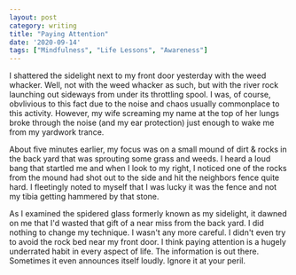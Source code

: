 ```yaml
---
layout: post
category: writing
title: "Paying Attention"
date: '2020-09-14'
tags: ["Mindfulness", "Life Lessons", "Awareness"]
---
```


I shattered the sidelight next to my front door yesterday with the weed whacker. Well, not with the weed whacker as such, but with the river rock launching out sideways from under its throttling spool. I was, of course, obvlivious to this fact due to the noise and chaos usually commonplace to this activity. However, my wife screaming my name at the top of her lungs broke through the noise (and my ear protection) just enough to wake me from my yardwork trance.

<!--more-->

About five minutes earlier, my focus was on a small mound of dirt & rocks in the back yard that was sprouting some grass and weeds. I heard a loud bang that startled me and when I look to my right, I noticed one of the rocks from the mound had shot out to the side and hit the neighbors fence quite hard. I fleetingly noted to myself that I was lucky it was the fence and not my tibia getting hammered by that stone.

As I examined the spidered glass formerly known as my sidelight, it dawned on me that I'd wasted that gift of a near miss from the back yard. I did nothing to change my technique. I wasn't any more careful. I didn't even try to avoid the rock bed near my front door. I think paying attention is a hugely underrated habit in every aspect of life. The information is out there. Sometimes it even announces itself loudly. Ignore it at your peril.